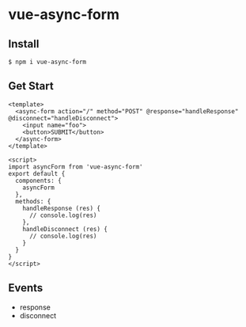 # vue-async-form

## Install

```
$ npm i vue-async-form
```

## Get Start

```vue
<template>
  <async-form action="/" method="POST" @response="handleResponse" @disconnect="handleDisconnect">
    <input name="foo">
    <button>SUBMIT</button>
  </async-form>
</template>

<script>
import asyncForm from 'vue-async-form'
export default {
  components: {
    asyncForm
  },
  methods: {
    handleResponse (res) {
      // console.log(res)
    },
    handleDisconnect (res) {
      // console.log(res)
    }
  }
}
</script>
```

## Events

- response
- disconnect